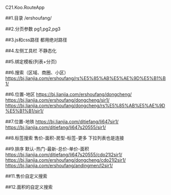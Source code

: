 C21.Koo.RouteApp

##1.目录
/ershoufang/

##2.分页参数
pg1,pg2,pg3

##3.js和css路径
都用绝对路径

##4.左侧工具栏
不静态化

##5.绑定模板(列表+分页)

##6.搜索（区域、商圈、小区）
https://bj.lianjia.com/ershoufang/rs%E5%85%AB%E5%AE%9D%E5%B1%B1/


##6.位置-地区
https://bj.lianjia.com/ershoufang/dongcheng/
https://bj.lianjia.com/ershoufang/dongcheng/sir1/
https://bj.lianjia.com/ershoufang/dongcheng/rs%E5%85%AB%E5%AE%9D%E5%B1%B1/sir1/


##7.位置-地铁
https://bj.lianjia.com/ditiefang/li647sir1/
https://bj.lianjia.com/ditiefang/li647s20555/sir1/

##8.标签搜索
售价-面积-房型-标签-更多
下拉列表也是连接


##9.排序
默认-热门-最新-总价-单价-面积
https://bj.lianjia.com/ditiefang/li647s20555/cdo21l2sir1/
https://bj.lianjia.com/ershoufang/dongcheng/cdo21l2sir1/
https://bj.lianjia.com/ershoufang/andingmen/l2sir1/


##11.售价自定义搜索


##12.面积的自定义搜索

